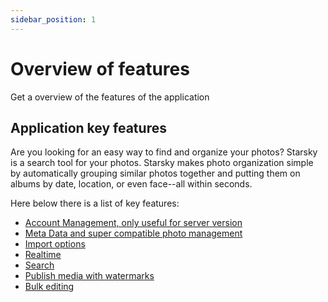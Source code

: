 ```yaml
---
sidebar_position: 1
---
```


# Overview of features

Get a overview of the features of the application

## Application key features
Are you looking for an easy way to find and organize your photos? 
Starsky is a search tool for your photos. 
Starsky makes photo organization simple by automatically grouping similar photos together 
and putting them on albums by date, location, or even face--all within seconds.

Here below there is a list of key features:

- [Account Management, only useful for server version](accountmanagement.md) 
- [Meta Data and super compatible photo management](metadata.md)  
- [Import options](import.md)  
- [Realtime](realtime.md)
- [Search](search.md)
- [Publish media with watermarks](webhtmlpublish.md)  
- [Bulk editing](bulk-editing.md)